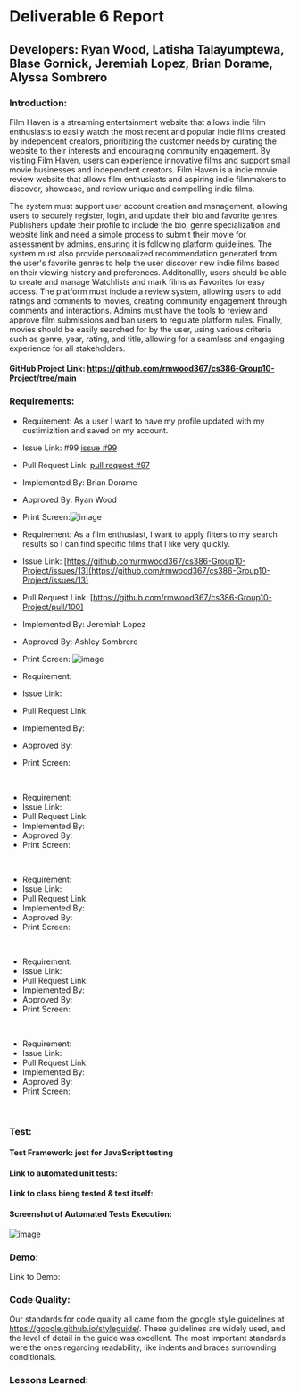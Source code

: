 # Deliverable 6 Report
## Developers: Ryan Wood, Latisha Talayumptewa, Blase Gornick, Jeremiah Lopez, Brian Dorame, Alyssa Sombrero

<!--
Provide 1-2 paragraphs to describe your system (include value proposition & main features)
Include link to project on GitHub
Criteria: evaluated in term of correctness, completeness, thoroughness, consistence, coherence, and adequate use of language
consistent with current state of project.
-->
### Introduction: 
Film Haven is a streaming entertainment website that allows indie film enthusiasts to easily watch the most recent and popular indie films created by independent creators, prioritizing the customer needs by curating the website to their interests and encouraging community engagement.  By visiting Film Haven, users can experience innovative films and support small movie businesses and independent creators. Film Haven is a indie movie review website that allows film enthusiasts and aspiring indie filmmakers to discover, showcase, and review unique and compelling indie films. 

The system must support user account creation and management, allowing users to securely register, login, and update their bio and favorite genres. Publishers update their profile to include the bio, genre specialization and website link and need a simple process to submit their movie for assessment by admins, ensuring it is following platform guidelines. The system must also provide personalized recommendation generated from the user's favorite genres to help the user discover new indie films based on their viewing history and preferences. Additonallly, users should be able to create and manage Watchlists and mark films as Favorites for easy access. The platform must include a review system, allowing users to add ratings and comments to movies, creating community engagement through comments and interactions. Admins must have the tools to review and approve film submissions and ban users to regulate platform rules. Finally, movies should be easily searched for by the user, using various criteria such as genre, year, rating, and title, allowing for a seamless and engaging experience for all stakeholders.

#### GitHub Project Link: https://github.com/rmwood367/cs386-Group10-Project/tree/main

<!-- 
List in sections Requirements & associated pull request that was implemented for the release

Example:
* Include description of requirement
* link to issue
* lik to pull request(s)
* Who implemented the requirement
* Who approved it
* screen shot that depicts implemented feature (if applicable)
* Order the requriements by the name of student who implmnted them

Important:
All source of code are submitted by pull requests and quality assurance person in tema 
should review and approve each pull request.

Criteria:
evaluated through correctness, completeness, thoroughness, consistency, coherence, amount of work put into implementation
students may recieve different grades depending on their involvement
allmembers contribute with non-trivial implementation
all pull request should be approved and integrated by quality assurance person
follow adequate worflow
  - description of requirement on issue tracker
  - submission of implemented requirement as a pull request
  - review of pull request by another dev
-->
### Requirements:

* Requirement: As a user I want to have my profile updated with my custimizition and saved on my account.
* Issue Link: #99 [issue #99](https://github.com/rmwood367/cs386-Group10-Project/issues/99)
* Pull Request Link: [pull request #97](https://github.com/rmwood367/cs386-Group10-Project/pull/97)
* Implemented By: Brian Dorame
* Approved By: Ryan Wood
* Print Screen:![image](https://github.com/user-attachments/assets/fe81f6e7-bd2e-4eec-a9f1-212fa839752b)

* Requirement:  As a film enthusiast, I want to apply filters to my search results so I can find specific films that I like very quickly.
* Issue Link: [https://github.com/rmwood367/cs386-Group10-Project/issues/13](https://github.com/rmwood367/cs386-Group10-Project/issues/13)
* Pull Request Link: [https://github.com/rmwood367/cs386-Group10-Project/pull/100]
* Implemented By: Jeremiah Lopez
* Approved By: Ashley Sombrero  
* Print Screen: ![image](https://github.com/user-attachments/assets/768e57c9-89c2-4854-8be6-77c3fa9c08f7)

* Requirement:
* Issue Link:
* Pull Request Link:
* Implemented By:
* Approved By:
* Print Screen:
<br>

* Requirement:
* Issue Link:
* Pull Request Link:
* Implemented By:
* Approved By:
* Print Screen:
<br>

* Requirement:
* Issue Link:
* Pull Request Link:
* Implemented By:
* Approved By:
* Print Screen:
<br>

* Requirement:
* Issue Link:
* Pull Request Link:
* Implemented By:
* Approved By:
* Print Screen:
<br>

* Requirement:
* Issue Link:
* Pull Request Link:
* Implemented By:
* Approved By:
* Print Screen:
<br>
  
<!--
Implement automated tests for features described in previous subsections. Provide following:
- Test framework used to develop your tests
- link to your GitHub folder where automated unit tests are located
- example of test case. Include GitHub link to class being tested and to the test
- print screen showing the result of automated tests execution

Criteria
- have adequate # of automated tests
- should be well written & match features implemented in aforementioned pull requests
-->
### Test:

#### Test Framework: jest for JavaScript testing
#### Link to automated unit tests: 
#### Link to class bieng tested & test itself:
#### Screenshot of Automated Tests Execution:
![image](https://github.com/user-attachments/assets/2232bf5d-6943-4db8-aa48-0b36eedc0c08)


<!-- 
Include link to video showing system working 
Criteria:
- graded based on quality of video & evidence that the features are running as expected
- relevance of demonstrated functionalities
- correctness of functionalities
- quality of developed system from external POV (User interface)
-->
### Demo:
Link to Demo: 

<!--
Describe how team managed code quality. What were your policies convention
Adopted best practices, etc to foster high-quality code?

Criteria:
- adequate list of practices that were adopted to improve code quality
- clear description with adequate use of language
-->
### Code Quality:
Our standards for code quality all came from the google style guidelines at https://google.github.io/styleguide/. These guidelines are widely used, and the level of detail in the guide was excellent. The most important standards were the ones regarding readability, like indents and braces surrounding conditionals.

<!-- 
Describe what your team learned during this second release and what would you change if you would 
continue developing the project

Criteria:
Adequate reflection about problems & solutions
- clear description with adequate use of language.
-->
### Lessons Learned:
